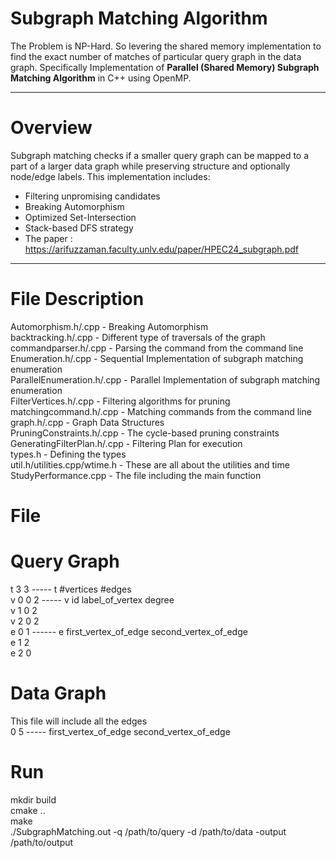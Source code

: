 # Subgraph Matching Algorithm
The Problem is NP-Hard. So levering the shared memory implementation to find the exact number of matches of particular query graph in the data graph.
Specifically Implementation of **Parallel (Shared Memory) Subgraph Matching Algorithm** in C++ using OpenMP.

---

# Overview

Subgraph matching checks if a smaller query graph can be mapped to a part of a larger data graph while preserving structure and optionally node/edge labels. This implementation includes:

- Filtering unpromising candidates
- Breaking Automorphism
- Optimized Set-Intersection
- Stack-based DFS strategy
- The paper : https://arifuzzaman.faculty.unlv.edu/paper/HPEC24_subgraph.pdf
---

# File Description
Automorphism.h/.cpp - Breaking Automorphism<br />
backtracking.h/.cpp - Different type of traversals of the graph<br />
commandparser.h/.cpp - Parsing the command from the command line<br />
Enumeration.h/.cpp - Sequential Implementation of subgraph matching enumeration<br />
ParallelEnumeration.h/.cpp - Parallel Implementation of subgraph matching enumeration<br />
FilterVertices.h/.cpp - Filtering algorithms for pruning<br />
matchingcommand.h/.cpp - Matching commands from the command line<br />
graph.h/.cpp - Graph Data Structures<br />
PruningConstraints.h/.cpp - The cycle-based pruning constraints<br />
GeneratingFilterPlan.h/.cpp - Filtering Plan for execution<br />
types.h - Defining the types<br />
util.h/utilities.cpp/wtime.h - These are all about the utilities and time<br />
StudyPerformance.cpp - The file including the main function<br />



# File
# Query Graph
t 3 3  ----- t #vertices #edges<br />
v 0 0 2 ----- v id label_of_vertex degree<br />
v 1 0 2<br />
v 2 0 2<br />
e 0 1 ------ e first_vertex_of_edge second_vertex_of_edge<br />
e 1 2<br />
e 2 0<br />

# Data Graph
This file will include all the edges<br />
0 5 ----- first_vertex_of_edge second_vertex_of_edge<br />

# Run
mkdir build<br />
cmake ..<br />
make<br />
./SubgraphMatching.out -q /path/to/query -d /path/to/data -output /path/to/output<br />





